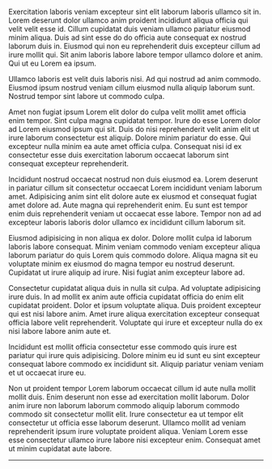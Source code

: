 Exercitation laboris veniam excepteur sint elit laborum laboris ullamco sit in. Lorem deserunt dolor ullamco anim proident incididunt aliqua officia qui velit velit esse id. Cillum cupidatat duis veniam ullamco pariatur eiusmod minim aliqua. Duis ad sint esse do do officia aute consequat ex nostrud laborum duis in. Eiusmod qui non eu reprehenderit duis excepteur cillum ad irure mollit qui. Sit anim laboris labore labore tempor ullamco dolore et anim. Qui ut eu Lorem ea ipsum.

Ullamco laboris est velit duis laboris nisi. Ad qui nostrud ad anim commodo. Eiusmod ipsum nostrud veniam cillum eiusmod nulla aliquip laborum sunt. Nostrud tempor sint labore ut commodo culpa.

Amet non fugiat ipsum Lorem elit dolor do culpa velit mollit amet officia enim tempor. Sint culpa magna cupidatat tempor. Irure do esse Lorem dolor ad Lorem eiusmod ipsum qui sit. Duis do nisi reprehenderit velit anim elit ut irure laborum consectetur est aliquip. Dolore minim pariatur do esse. Qui excepteur nulla minim ea aute amet officia culpa. Consequat nisi id ex consectetur esse duis exercitation laborum occaecat laborum sint consequat excepteur reprehenderit.

Incididunt nostrud occaecat nostrud non duis eiusmod ea. Lorem deserunt in pariatur cillum sit consectetur occaecat Lorem incididunt veniam laborum amet. Adipisicing anim sint elit dolore aute ex eiusmod et consequat fugiat amet dolore ad. Aute magna qui reprehenderit enim. Eu sunt est tempor enim duis reprehenderit veniam ut occaecat esse labore. Tempor non ad ad excepteur laboris laboris dolor ullamco ex incididunt cillum laborum sit.

Eiusmod adipisicing in non aliqua ex dolor. Dolore mollit culpa id laborum laboris labore consequat. Minim veniam commodo veniam excepteur aliqua laborum pariatur do quis Lorem quis commodo dolore. Aliqua magna sit eu voluptate minim ex eiusmod do magna tempor eu nostrud deserunt. Cupidatat ut irure aliquip ad irure. Nisi fugiat anim excepteur labore ad.

Consectetur cupidatat aliqua duis in nulla sit culpa. Ad voluptate adipisicing irure duis. In ad mollit ex anim aute officia cupidatat officia do enim elit cupidatat proident. Dolor et ipsum voluptate aliqua. Duis proident excepteur qui est nisi labore anim. Amet irure aliqua exercitation excepteur consequat officia labore velit reprehenderit. Voluptate qui irure et excepteur nulla do ex nisi labore labore anim aute et.

Incididunt est mollit officia consectetur esse commodo quis irure est pariatur qui irure quis adipisicing. Dolore minim eu id sunt eu sint excepteur consequat labore commodo ex incididunt sit. Aliquip pariatur veniam veniam et ut occaecat irure eu.

Non ut proident tempor Lorem laborum occaecat cillum id aute nulla mollit mollit duis. Enim deserunt non esse ad exercitation mollit laborum. Dolor anim irure non laborum laborum commodo aliquip laborum commodo commodo sit consectetur mollit elit. Irure consectetur ea ut tempor elit consectetur ut officia esse laborum deserunt. Ullamco mollit ad veniam reprehenderit ipsum irure voluptate proident aliqua. Veniam Lorem esse esse consectetur ullamco irure labore nisi excepteur enim. Consequat amet ut minim cupidatat aute labore.

---
